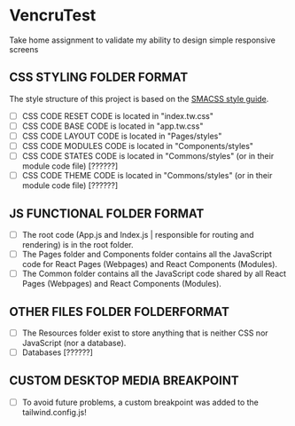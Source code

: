 # VencruTest
Take home assignment to validate my ability to design simple responsive screens


## CSS STYLING FOLDER FORMAT
The style structure of this project is based on the [SMACSS style guide](http://smacss.com/book/).

- [ ] CSS CODE RESET CODE is located in "index.tw.css"
- [ ] CSS CODE BASE CODE is located in "app.tw.css"
- [ ] CSS CODE LAYOUT CODE is located in "Pages/styles"
- [ ] CSS CODE MODULES CODE is located in "Components/styles"
- [ ] CSS CODE STATES CODE is located in "Commons/styles" (or in their module code file) [??????]
- [ ] CSS CODE THEME CODE is located in "Commons/styles" (or in their module code file) [??????]

## JS FUNCTIONAL FOLDER FORMAT
- [ ] The root code (App.js and Index.js | responsible for routing and rendering) is in the root folder.
- [ ] The Pages folder and Components folder contains all the JavaScript code for React Pages (Webpages) and React Components (Modules).
- [ ] The Common folder contains all the JavaScript code shared by all React Pages (Webpages) and React Components (Modules).

## OTHER FILES FOLDER FOLDERFORMAT
- [ ] The Resources folder exist to store anything that is neither CSS nor JavaScript (nor a database).
- [ ] Databases [??????]

## CUSTOM DESKTOP MEDIA BREAKPOINT
- [ ] To avoid future problems, a custom breakpoint was added to the tailwind.config.js!
